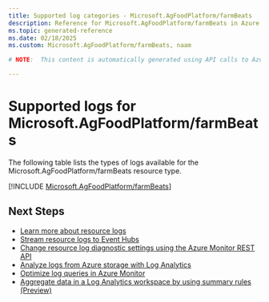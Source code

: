 ```yaml
---
title: Supported log categories - Microsoft.AgFoodPlatform/farmBeats
description: Reference for Microsoft.AgFoodPlatform/farmBeats in Azure Monitor Logs.
ms.topic: generated-reference
ms.date: 02/18/2025
ms.custom: Microsoft.AgFoodPlatform/farmBeats, naam

# NOTE:  This content is automatically generated using API calls to Azure. Any edits made on these files will be overwritten in the next run of the script. 

---
```





# Supported logs for Microsoft.AgFoodPlatform/farmBeats  
The following table lists the types of logs available for the Microsoft.AgFoodPlatform/farmBeats resource type.
  

  
[!INCLUDE [Microsoft.AgFoodPlatform/farmBeats](~/reusable-content/ce-skilling/azure/includes/azure-monitor/reference/logs/microsoft-agfoodplatform-farmbeats-logs-include.md)]  
  

## Next Steps

* [Learn more about resource logs](/azure/azure-monitor/essentials/platform-logs-overview)
* [Stream resource logs to Event Hubs](/azure/azure-monitor/essentials/resource-logs#send-to-azure-event-hubs)
* [Change resource log diagnostic settings using the Azure Monitor REST API](/rest/api/monitor/diagnosticsettings)
* [Analyze logs from Azure storage with Log Analytics](/azure/azure-monitor/essentials/resource-logs#send-to-log-analytics-workspace)
* [Optimize log queries in Azure Monitor](/azure/azure-monitor/logs/query-optimization)
* [Aggregate data in a Log Analytics workspace by using summary rules (Preview)](/azure/azure-monitor/logs/summary-rules)